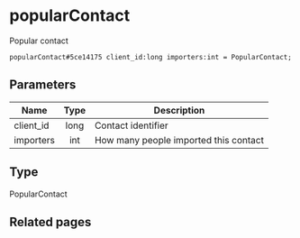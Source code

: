 # popularContact
Popular contact

```
popularContact#5ce14175 client_id:long importers:int = PopularContact;
```

## Parameters
| Name | Type | Description |
| ---- | :----: | ----------- |
| client_id | long | Contact identifier |
| importers | int | How many people imported this contact |


## Type
PopularContact

## Related pages
